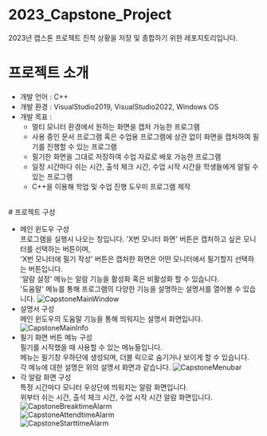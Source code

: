 # 2023_Capstone_Project
2023년 캡스톤 프로젝트 진척 상황을 저장 및 종합하기 위한 레포지토리입니다.
# 프로젝트 소개
* 개발 언어 : C++
* 개발 환경 : VisualStudio2019, VisualStudio2022, Windows OS
* 개발 목표 :
  * 멀티 모니터 환경에서 원하는 화면을 캡처 가능한 프로그램
  * 사용 중인 문서 프로그램 혹은 수업용 프로그램에 상관 없이 화면을 캡처하여 필기를 진행할 수 있는 프로그램
  * 필기한 화면을 그대로 저장하여 수업 자료로 배포 가능한 프로그램
  * 일정 시간마다 쉬는 시간, 출석 체크 시간, 수업 시작 시간을 학생들에게 알릴 수 있는 프로그램
  * C++을 이용해 학업 및 수업 진행 도우미 프로그램 제작
<br/>
# 프로젝트 구성

* 메인 윈도우 구성
  <br/> 프로그램을 실행시 나오는 창입니다. 'X번 모니터 화면' 버튼은 캡처하고 싶은 모니터를 선택하는 버튼이며,
  <br/> 'X번 모니터에 필기 작성' 버튼은 캡처한 화면은 어떤 모니터에서 필기할지 선택하는 버튼입니다.
  <br/> '알람 설정' 메뉴는 알람 기능을 활성화 혹은 비활성화 할 수 있습니다.
  <br/> '도움말' 메뉴를 통해 프로그램의 다양한 기능을 설명하는 설명서를 열어볼 수 있습니다.
![CapstoneMainWindow](https://github.com/MCGom/2023_Capstone_Project/assets/100755492/8f2e8bcc-30df-4477-9216-5af75efd9960)<br/>
* 설명서 구성
  <br/> 메인 윈도우의 도움말 기능을 통해 띄워지는 설명서 화면입니다.
![CapstoneMainInfo](https://github.com/MCGom/2023_Capstone_Project/assets/100755492/e1040fa5-6d01-4d40-900b-6554038d04e0)<br/>
* 필기 화면 버튼 메뉴 구성
  <br/> 필기를 시작했을 때 사용할 수 있는 메뉴들입니다.
  <br/> 메뉴는 필기창 우하단에 생성되며, 더블 릭으로 숨기거나 보이게 할 수 있습니다.
  <br/> 각 메뉴에 대한 설명은 위의 설명서 화면과 같습니다.
![CapstoneMenubar](https://github.com/MCGom/2023_Capstone_Project/assets/100755492/540acbbc-1fa5-4eb0-b6ce-18f3e6f1b7d2)<br/>
* 각 알람 화면 구성
  <br/> 특정 시간마다 모니터 우상단에 띄워지는 알람 화면입니다.
  <br/> 위부터 쉬는 시간, 출석 체크 시간, 수업 시작 시간 알람 화면입니다.
  ![CapstoneBreaktimeAlarm](https://github.com/MCGom/2023_Capstone_Project/assets/100755492/93a8ce7c-71f5-487e-b17a-979fd4d92670)<br/>
  ![CapstoneAttendtimeAlarm](https://github.com/MCGom/2023_Capstone_Project/assets/100755492/5aebabec-8110-4e0c-ae98-88115f581c4b)<br/>
  ![CapstoneStarttimeAlarm](https://github.com/MCGom/2023_Capstone_Project/assets/100755492/f33c7bb3-7d07-46d0-a97d-a519cc8427f7)



